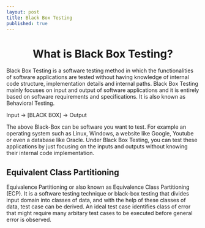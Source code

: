 ```yaml
---
layout: post
title: Black Box Testing
published: true
---
```

<style>
p.normal{
  font-weight: normal;
  text-align: justify;
}

h1.bold-center{
  font-weight: bold;
  text-align: center;
}

h2.bold-left{
  font-weight: bold;
  text-align: left;
}

body{
  background: ;
}
</style>

<h1 class="bold-center"> What is Black Box Testing? </h1>

Black Box Testing is a software testing method in which the functionalities of software applications are tested without having knowledge of internal code structure, implementation details and internal paths. Black Box Testing mainly focuses on input and output of software applications and it is entirely based on software requirements and specifications. It is also known as Behavioral Testing.

Input -> [BLACK BOX] -> Output

The above Black-Box can be software you want to test. For example an operating system such as Linux, Windows, a website like Google, Youtube or even a database like Oracle. Under Black Box Testing, you can test these applications by just focusing on the inputs and outputs without knowing their internal code implementation.

## Equivalent Class Partitioning

Equivalence Partitioning or also known as Equivalence Class Partitioning (ECP). It is a software testing technique or black-box testing that divides input domain into classes of data, and with the help of these classes of data, test case can be derived. An ideal test case identifies class of error that might require many arbitary test cases to be executed before general error is observed.